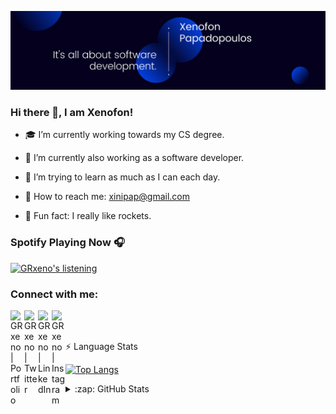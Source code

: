 ![Banner](https://github.com/GRxeno/GRxeno/blob/main/Banner.png?raw=true)

### Hi there 👋, I am Xenofon!

- :mortar_board: I’m currently working towards my CS degree. 
- :office: I’m currently also working as a software developer.
- :raising_hand: I’m trying to learn as much as I can each day.

- :e-mail: How to reach me: xinipap@gmail.com 
- :rocket: Fun fact: I really like rockets.



### Spotify Playing Now 🎧

[![GRxeno's listening](https://novatorem-three-ruddy.vercel.app/api/spotify)](https://open.spotify.com/user/GRxeno)


### Connect with me:

[<img align="left" alt="GRxeno | Portfolio" width="22px" src="https://img.icons8.com/fluency/48/000000/globe.png" />][website]
[<img align="left" alt="GRxeno | Twitter" width="22px" src="https://img.icons8.com/color/48/000000/twitter-circled--v1.png" />][twitter]
[<img align="left" alt="GRxeno | LinkedIn" width="22px" src="https://img.icons8.com/color/48/000000/linkedin-circled--v3.png" />][linkedin]
[<img align="left" alt="GRxeno | Instagram" width="22px" src="https://img.icons8.com/fluency/48/000000/instagram-new.png" />][instagram]

<br />
<br />

:zap: Language Stats

[![Top Langs](https://github-readme-stats-seven-tan.vercel.app/api/top-langs/?username=GRxeno&theme=dracula)](https://github.com/grxeno/github-readme-stats)

<details>
  
<summary>:zap: GitHub Stats</summary>

<img align="left" alt="GRxeno's GitHub Stats" src="https://github-readme-stats-seven-tan.vercel.app/api?username=GRxeno&show_icons=true&hide_border=true&theme=dracula" />
  <br /><br /><br /><br /><br /><br /><br /><br /><br />

</details>




[website]: https://grxeno.github.io/Portfolio/
[twitter]: https://twitter.com/xeno_pap
[instagram]: https://www.instagram.com/xeno_pap
[linkedin]: https://www.linkedin.com/in/xenopap

